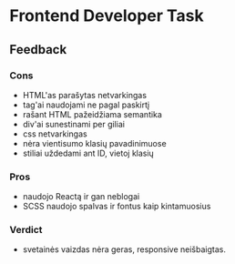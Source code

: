 # Frontend Developer Task

## Feedback

### Cons

- HTML'as parašytas netvarkingas
- tag'ai naudojami ne pagal paskirtį
- rašant HTML pažeidžiama semantika
- div'ai sunestinami per giliai
- css netvarkingas
- nėra vientisumo klasių pavadinimuose
- stiliai uždedami ant ID, vietoj klasių

### Pros

- naudojo Reactą ir gan neblogai
- SCSS naudojo spalvas ir fontus kaip kintamuosius

### Verdict

- svetainės vaizdas nėra geras, responsive neišbaigtas.
